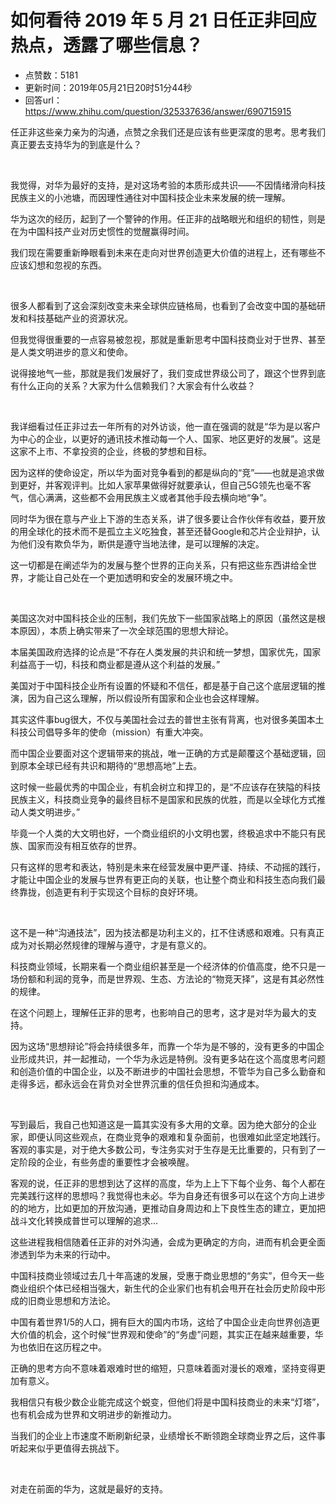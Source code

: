 # 如何看待 2019 年 5 月 21 日任正非回应热点，透露了哪些信息？
- 点赞数：5181
- 更新时间：2019年05月21日20时51分44秒
- 回答url：https://www.zhihu.com/question/325337636/answer/690715915
<body>
 <p data-pid="60n5KhxY">任正非这些亲力亲为的沟通，点赞之余我们还是应该有些更深度的思考。思考我们真正要去支持华为的到底是什么？</p>
 <p class="ztext-empty-paragraph"><br></p>
 <p data-pid="VWg_DD4f">我觉得，对华为最好的支持，是对这场考验的本质形成共识——不因情绪滑向科技民族主义的小池塘，而因理性通往对中国科技企业未来发展的统一理解。</p>
 <p data-pid="BDvPEZib">华为这次的经历，起到了一个警钟的作用。任正非的战略眼光和组织的韧性，则是在为中国科技产业对历史惯性的觉醒赢得时间。</p>
 <p data-pid="PUZ8tYmJ">我们现在需要重新睁眼看到未来在走向对世界创造更大价值的进程上，还有哪些不应该幻想和忽视的东西。</p>
 <p class="ztext-empty-paragraph"><br></p>
 <p data-pid="PiRnuHgY">很多人都看到了这会深刻改变未来全球供应链格局，也看到了会改变中国的基础研发和科技基础产业的资源状况。</p>
 <p data-pid="4EQKbjks">但我觉得很重要的一点容易被忽视，那就是重新思考中国科技商业对于世界、甚至是人类文明进步的意义和使命。</p>
 <p data-pid="zX52ltHV">说得接地气一些，那就是我们发展好了，我们变成世界级公司了，跟这个世界到底有什么正向的关系？大家为什么信赖我们？大家会有什么收益？</p>
 <p class="ztext-empty-paragraph"><br></p>
 <p data-pid="lGtbVgYu">我详细看过任正非过去一年所有的对外访谈，他一直在强调的就是“华为是以客户为中心的企业，以更好的通讯技术推动每一个人、国家、地区更好的发展”。这是这家不上市、不拿投资的企业，终极的梦想和目标。</p>
 <p data-pid="oHLPUzNC">因为这样的使命设定，所以华为面对竞争看到的都是纵向的“竞”——也就是追求做到更好，并客观评判。比如人家苹果做得好就要承认，但自己5G领先也毫不客气，信心满满，这些都不会用民族主义或者其他手段去横向地“争”。</p>
 <p data-pid="S7Ye4Jh5">同时华为很在意与产业上下游的生态关系，讲了很多要让合作伙伴有收益，要开放的用全球化的技术而不是孤立主义吃独食，甚至还替Google和芯片企业辩护，认为他们没有欺负华为，断供是遵守当地法律，是可以理解的决定。</p>
 <p data-pid="83JNwrZT">这一切都是在阐述华为的发展与整个世界的正向关系，只有把这些东西讲给全世界，才能让自己处在一个更加透明和安全的发展环境之中。</p>
 <p class="ztext-empty-paragraph"><br></p>
 <p data-pid="PBWJLPmB">美国这次对中国科技企业的压制，我们先放下一些国家战略上的原因（虽然这是根本原因），本质上确实带来了一次全球范围的思想大辩论。</p>
 <p data-pid="IpRUVG0R">本届美国政府选择的论点是“不存在人类发展的共识和统一梦想，国家优先，国家利益高于一切，科技和商业都是遵从这个利益的发展。”</p>
 <p data-pid="E1xVd-vd">美国对于中国科技企业所有设置的怀疑和不信任，都是基于自己这个底层逻辑的推演，因为自己这么理解，所以假设所有国家和企业也会这样理解。</p>
 <p data-pid="IC_DcLi9">其实这件事bug很大，不仅与美国社会过去的普世主张有背离，也对很多美国本土科技公司倡导多年的使命（mission）有重大冲突。</p>
 <p data-pid="1VX1cjNI">而中国企业要面对这个逻辑带来的挑战，唯一正确的方式是颠覆这个基础逻辑，回到原本全球已经有共识和期待的“思想高地”上去。</p>
 <p data-pid="ng9lV9ad">这时候一些最优秀的中国企业，有机会树立和捍卫的，是“不应该存在狭隘的科技民族主义，科技商业竞争的最终目标不是国家和民族的优胜，而是以全球化方式推动人类文明进步。”</p>
 <p data-pid="ApUOJhDg">毕竟一个人类的大文明也好，一个商业组织的小文明也罢，终极追求中不能只有民族、国家而没有相互依存的世界。</p>
 <p data-pid="b5X64yeJ">只有这样的思考和表达，特别是未来在经营发展中更严谨、持续、不动摇的践行，才能让中国企业的发展与世界有更正向的关联，也让整个商业和科技生态向我们最终靠拢，创造更有利于实现这个目标的良好环境。</p>
 <p class="ztext-empty-paragraph"><br></p>
 <p data-pid="fejPm7jT">这不是一种“沟通技法”，因为技法都是功利主义的，扛不住诱惑和艰难。只有真正成为对长期必然规律的理解与遵守，才是有意义的。</p>
 <p data-pid="7I558AmX">科技商业领域，长期来看一个商业组织甚至是一个经济体的价值高度，绝不只是一场份额和利润的竞争，而是世界观、生态、方法论的“物竞天择”，这是有其必然性的规律。</p>
 <p data-pid="g6Hwekq8">在这个问题上，理解任正非的思考，也影响自己的思考，这才是对华为最大的支持。</p>
 <p data-pid="wiFzoZQ5">因为这场“思想辩论”将会持续很多年，而靠一个华为是不够的，没有更多的中国企业形成共识，并一起推动，一个华为永远是特例。没有更多站在这个高度思考问题和创造价值的中国企业，以及不断进步的中国社会思想，不管华为自己多么勤奋和走得多远，都永远会在背负对全世界沉重的信任负担和沟通成本。</p>
 <p class="ztext-empty-paragraph"><br></p>
 <p data-pid="zvoPQYHw">写到最后，我自己也知道这是一篇其实没有多大用的文章。因为绝大部分的企业家，即便认同这些观点，在商业竞争的艰难和复杂面前，也很难如此坚定地践行。客观的事实是，对于绝大多数公司，专注务实对于生存是无比重要的，只有到了一定阶段的企业，有些务虚的重要性才会被唤醒。</p>
 <p data-pid="D6-C4TgN">客观的说，任正非的思想到达了这样的高度，华为上上下下每个业务、每个人都在完美践行这样的思想吗？我觉得也未必。华为自身还有很多可以在这个方向上进步的的地方，比如更加的开放沟通，更推动自身周边和上下良性生态的建立，更加把战斗文化转换成普世可以理解的追求…</p>
 <p data-pid="5yOnEkCV">这些进程我相信随着任正非的对外沟通，会成为更确定的方向，进而有机会更全面渗透到华为未来的行动中。</p>
 <p data-pid="M80P3AIa">中国科技商业领域过去几十年高速的发展，受惠于商业思想的“务实”，但今天一些商业组织个体已经相当强大，新生代的企业家们也有机会甩开在社会历史阶段中形成的旧商业思想和方法论。</p>
 <p data-pid="AqAEu1_M">中国有着世界1/5的人口，拥有巨大的国内市场，这给了中国企业走向世界创造更大价值的机会，这个时候“世界观和使命”的“务虚”问题，其实正在越来越重要，华为也依旧在这历程之中。</p>
 <p data-pid="Gg-pQ5q2">正确的思考方向不意味着艰难时世的缩短，只意味着面对漫长的艰难，坚持变得更加有意义。</p>
 <p data-pid="Ih2B9bjk">我相信只有极少数企业能完成这个蜕变，但他们将是中国科技商业的未来“灯塔”，也有机会成为世界和文明进步的新推动力。</p>
 <p data-pid="7grsmhXW">当我们的企业上市速度不断刷新纪录，业绩增长不断领跑全球商业界之后，这件事听起来似乎更值得去挑战下。</p>
 <p class="ztext-empty-paragraph"><br></p>
 <p data-pid="Ofrtgeb8">对走在前面的华为，这就是最好的支持。</p>
 <p></p>
</body>